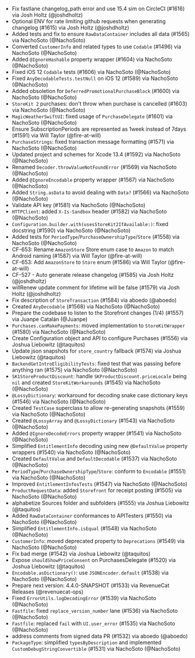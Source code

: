 * Fix fastlane changelog_path error and use 15.4 sim on CircleCI (#1616) via Josh Holtz (@joshdholtz)
* Optional ENV for rate limiting github requests when generating changelog (#1615) via Josh Holtz (@joshdholtz)
* Added tests and fix to ensure `RawDataContainer` includes all data (#1565) via NachoSoto (@NachoSoto)
* Converted `CustomerInfo` and related types to use `Codable` (#1496) via NachoSoto (@NachoSoto)
* Added `@IgnoreHashable` property wrapper (#1604) via NachoSoto (@NachoSoto)
* Fixed iOS 12 `Codable` tests (#1606) via NachoSoto (@NachoSoto)
* Fixed `AnyDecodableTests.testNull` on iOS 12 (#1589) via NachoSoto (@NachoSoto)
* Added obsoletion for `DeferredPromotionalPurchaseBlock` (#1600) via NachoSoto (@NachoSoto)
* `StoreKit 2` purchases: don't throw when purchase is cancelled (#1603) via NachoSoto (@NachoSoto)
* `MagicWeatherSwiftUI`: fixed usage of `PurchaseDelegate` (#1601) via NachoSoto (@NachoSoto)
* Ensure SubscriptionPeriods are represented as 1week instead of 7days (#1591) via Will Taylor (@fire-at-will)
* `PurchaseStrings`: fixed transaction message formatting (#1571) via NachoSoto (@NachoSoto)
* Updated project and schemes for Xcode 13.4 (#1592) via NachoSoto (@NachoSoto)
* Renamed `Decoder.throwValueNotFoundError` (#1569) via NachoSoto (@NachoSoto)
* Added `@IgnoreEncodable` property wrapper (#1567) via NachoSoto (@NachoSoto)
* Added `String.asData` to avoid dealing with `Data?` (#1566) via NachoSoto (@NachoSoto)
* Validate API key (#1581) via NachoSoto (@NachoSoto)
* `HTTPClient`: added `X-Is-Sandbox` header (#1582) via NachoSoto (@NachoSoto)
* `Configuration.builder.with(usesStoreKit2IfAvailable:)`: fixed docstring (#1590) via NachoSoto (@NachoSoto)
* Added tests for `PeriodType`/`PurchaseOwnershipType`/`Store` (#1558) via NachoSoto (@NachoSoto)
* CF-653: Rename `AmazonStore` Store enum case to `Amazon` to match Android naming (#1587) via Will Taylor (@fire-at-will)
* CF-653: Add `AmazonStore` to `Store` enum (#1586) via Will Taylor (@fire-at-will)
* CF-527 - Auto generate release changelog (#1585) via Josh Holtz (@joshdholtz)
* willRenew update comment for lifetime will be false (#1579) via Josh Holtz (@joshdholtz)
* Fix description of `StoreTransaction` (#1584) via aboedo (@aboedo)
* Created `AnyDecodable` (#1568) via NachoSoto (@NachoSoto)
* Prepare the codebase to listen to the Storefront changes (1/4) (#1557) via Juanpe Catalán (@Juanpe)
* `Purchases.canMakePayments`: moved implementation to `StoreKitWrapper` (#1580) via NachoSoto (@NachoSoto)
* Create Configuration object and API to configure Purchases (#1556) via Joshua Liebowitz (@taquitos)
* Update json snapshots for `store_country` fallback (#1574) via Joshua Liebowitz (@taquitos)
* `BackendGetIntroEligibilityTests`: fixed test that was passing before anything ran (#1575) via NachoSoto (@NachoSoto)
* `SK1StoreProductDiscount`: handle `SKProductDiscount.priceLocale` being `nil` and created `StoreKitWorkarounds` (#1545) via NachoSoto (@NachoSoto)
* `@LossyDictionary`: workaround for decoding snake case dictionary keys (#1546) via NachoSoto (@NachoSoto)
* Created `TestCase` superclass to allow re-generating snapshots (#1559) via NachoSoto (@NachoSoto)
* Created `@LossyArray` and `@LossyDictionary` (#1543) via NachoSoto (@NachoSoto)
* Added `@IgnoreDecodeErrors` property wrapper (#1541) via NachoSoto (@NachoSoto)
* Simplified `EntitlementInfo` decoding using new `@DefaultValue` property wrappers (#1540) via NachoSoto (@NachoSoto)
* Created `DefaultValue` and `DefaultDecodable` (#1537) via NachoSoto (@NachoSoto)
* `PeriodType`/`PurchaseOwnershipType`/`Store`: conform to `Encodable` (#1551) via NachoSoto (@NachoSoto)
* Improved `EntitlementInfosTests` (#1547) via NachoSoto (@NachoSoto)
* `ProductRequestData`: added `Storefront` for receipt posting (#1505) via NachoSoto (@NachoSoto)
* alphabetize Sources folder and subfolders (#1555) via Joshua Liebowitz (@taquitos)
* Added `RawDataContainer` conformances to APITesters (#1550) via NachoSoto (@NachoSoto)
* Simplified `EntitlementInfo.isEqual` (#1548) via NachoSoto (@NachoSoto)
* `CustomerInfo`: moved deprecated property to `Deprecations` (#1549) via NachoSoto (@NachoSoto)
* Fix bad merge (#1542) via Joshua Liebowitz (@taquitos)
* Expose `shouldShowPriceConsent` on PurchasesDelegate (#1520) via Joshua Liebowitz (@taquitos)
* `Encodable.asDictionary()`: use `JSONEncoder.default` (#1538) via NachoSoto (@NachoSoto)
* Prepare next version: 4.4.0-SNAPSHOT (#1533) via RevenueCat Releases (@revenuecat-ops)
* Fixed `ErrorUtils.logDecodingError` (#1539) via NachoSoto (@NachoSoto)
* `Fastfile`: fixed `replace_version_number` lane (#1536) via NachoSoto (@NachoSoto)
* `Fastfile`: replaced `fail` with `UI.user_error` (#1535) via NachoSoto (@NachoSoto)
* address comments from signed data PR (#1532) via aboedo (@aboedo)
* `PackageType`: simplified `typesByDescription` and implemented `CustomDebugStringConvertible` (#1531) via NachoSoto (@NachoSoto)
